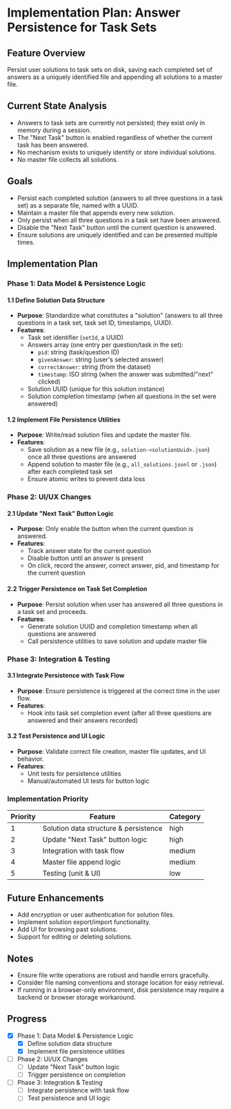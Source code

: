 # Implementation Plan: Answer Persistence for Task Sets

## Feature Overview

Persist user solutions to task sets on disk, saving each completed set of answers as a uniquely identified file and appending all solutions to a master file.

## Current State Analysis

- Answers to task sets are currently not persisted; they exist only in memory during a session.
- The "Next Task" button is enabled regardless of whether the current task has been answered.
- No mechanism exists to uniquely identify or store individual solutions.
- No master file collects all solutions.

## Goals

- Persist each completed solution (answers to all three questions in a task set) as a separate file, named with a UUID.
- Maintain a master file that appends every new solution.
- Only persist when all three questions in a task set have been answered.
- Disable the "Next Task" button until the current question is answered.
- Ensure solutions are uniquely identified and can be presented multiple times.

## Implementation Plan


### Phase 1: Data Model & Persistence Logic

#### 1.1 Define Solution Data Structure

- **Purpose**: Standardize what constitutes a "solution" (answers to all three questions in a task set, task set ID, timestamps, UUID).
- **Features**:
  - Task set identifier (`setId`, a UUID)
  - Answers array (one entry per question/task in the set):
    - `pid`: string (task/question ID)
    - `givenAnswer`: string (user's selected answer)
    - `correctAnswer`: string (from the dataset)
    - `timestamp`: ISO string (when the answer was submitted/"next" clicked)
  - Solution UUID (unique for this solution instance)
  - Solution completion timestamp (when all questions in the set were answered)

#### 1.2 Implement File Persistence Utilities

- **Purpose**: Write/read solution files and update the master file.
- **Features**:
  - Save solution as a new file (e.g., `solution-<solutionUuid>.json`) once all three questions are answered
  - Append solution to master file (e.g., `all_solutions.jsonl` or `.json`) after each completed task set
  - Ensure atomic writes to prevent data loss

### Phase 2: UI/UX Changes

#### 2.1 Update "Next Task" Button Logic

- **Purpose**: Only enable the button when the current question is answered.
- **Features**:
  - Track answer state for the current question
  - Disable button until an answer is present
  - On click, record the answer, correct answer, pid, and timestamp for the current question

#### 2.2 Trigger Persistence on Task Set Completion

- **Purpose**: Persist solution when user has answered all three questions in a task set and proceeds.
- **Features**:
  - Generate solution UUID and completion timestamp when all questions are answered
  - Call persistence utilities to save solution and update master file

### Phase 3: Integration & Testing

#### 3.1 Integrate Persistence with Task Flow

- **Purpose**: Ensure persistence is triggered at the correct time in the user flow.
- **Features**:
  - Hook into task set completion event (after all three questions are answered and their answers recorded)

#### 3.2 Test Persistence and UI Logic

- **Purpose**: Validate correct file creation, master file updates, and UI behavior.
- **Features**:
  - Unit tests for persistence utilities
  - Manual/automated UI tests for button logic

### Implementation Priority

| Priority | Feature                                 | Category |
| -------- | --------------------------------------- | -------- |
| 1        | Solution data structure & persistence   | high     |
| 2        | Update "Next Task" button logic         | high     |
| 3        | Integration with task flow              | medium   |
| 4        | Master file append logic                | medium   |
| 5        | Testing (unit & UI)                     | low      |

## Future Enhancements

- Add encryption or user authentication for solution files.
- Implement solution export/import functionality.
- Add UI for browsing past solutions.
- Support for editing or deleting solutions.

## Notes

- Ensure file write operations are robust and handle errors gracefully.
- Consider file naming conventions and storage location for easy retrieval.
- If running in a browser-only environment, disk persistence may require a backend or browser storage workaround.

## Progress

- [x] Phase 1: Data Model & Persistence Logic
  - [x] Define solution data structure
  - [x] Implement file persistence utilities
- [ ] Phase 2: UI/UX Changes
  - [ ] Update "Next Task" button logic
  - [ ] Trigger persistence on completion
- [ ] Phase 3: Integration & Testing
  - [ ] Integrate persistence with task flow
  - [ ] Test persistence and UI logic
